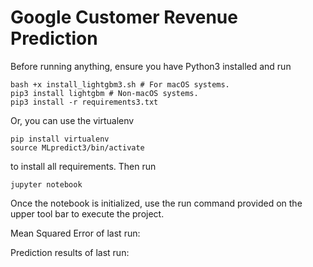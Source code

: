 # Google Customer Revenue Prediction

Before running anything, ensure you have Python3 installed and run
```
bash +x install_lightgbm3.sh # For macOS systems.
pip3 install lightgbm # Non-macOS systems.
pip3 install -r requirements3.txt
```

Or, you can use the virtualenv 
```
pip install virtualenv
source MLpredict3/bin/activate
```

to install all requirements. Then run 
```
jupyter notebook
```

Once the notebook is initialized, use the run command provided on the upper tool bar to execute the project. 

Mean Squared Error of last run:

Prediction results of last run:


